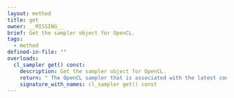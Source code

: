 ```yaml
---
layout: method
title: get
owner: __MISSING__
brief: Get the sampler object for OpenCL.
tags:
  - method
defined-in-file: ""
overloads:
  cl_sampler get() const:
    description: Get the sampler object for OpenCL.
    return: " The OpenCL sampler that is associated with the latest context the"
    signature_with_names: cl_sampler get() const
---
```

